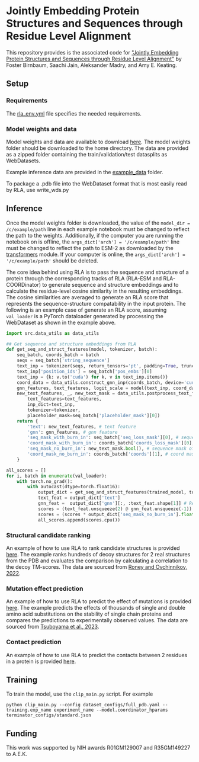 # Jointly Embedding Protein Structures and Sequences through Residue Level Alignment

This repository provides is the associated code for ["Jointly Embedding Protein Structures and Sequences through Residue Level Alignment"](https://www.mlsb.io/papers_2023/Jointly_Embedding_Protein_Structures_and_Sequences_through_Residue_Level_Alignment.pdf) by Foster Birnbaum, Saachi Jain, Aleksander Madry, and Amy E. Keating.

## Setup 

### Requirements
The [rla_env.yml](rla_env.yml) file specifies the needed requirements.

### Model weights and data

Model weights and data are available to download [here](https://www.dropbox.com/scl/fo/97tmmxudd9yftv5p4fywm/h?rlkey=7ezbmiorplryxmy42gjuojz34&dl=0). The model weights folder should be downloaded to the home directory. The data are provided as a zipped folder containing the train/validation/test datasplits as WebDatasets.

Example inference data are provided in the [example_data](example_data) folder. 

To package a .pdb file into the WebDataset format that is most easily read by RLA, use write_wds.py

## Inference

Once the model weights folder is downloaded, the value of the `model_dir = /c/example/path` line in each example notebook must be changed to reflect the path to the weights. Additionally, if the computer you are running the notebook on is offline, the `args_dict['arch'] = '/c/example/path'` line must be changed to reflect the path to ESM-2 as downloaded by the [transformers](https://huggingface.co/docs/transformers/index) module. If your computer is online, the `args_dict['arch'] = '/c/example/path'` should be deleted.

The core idea behind using RLA is to pass the sequence and structure of a protein through the corresponding tracks of RLA (RLA-ESM and RLA-COORDinator) to generate sequence and structure embeddings and to calculate the residue-level cosine similarity in the resulting embeddings. The cosine similarities are averaged to generate an RLA score that represents the sequence-structure compatability in the input protein. The following is an example case of generate an RLA score, assuming `val_loader` is a PyTorch dataloader generated by processing the WebDataset as shown in the example above.

```python
import src.data_utils as data_utils

## Get sequence and structure embeddings from RLA
def get_seq_and_struct_features(model, tokenizer, batch):
    seq_batch, coords_batch = batch
    seqs = seq_batch['string_sequence']
    text_inp = tokenizer(seqs, return_tensors='pt', padding=True, truncation=True, max_length=1024+2)
    text_inp['position_ids'] = seq_batch['pos_embs'][0]
    text_inp = {k: v.to('cuda') for k, v in text_inp.items()}
    coord_data = data_utils.construct_gnn_inp(coords_batch, device='cuda', half_precision=True)
    gnn_features, text_features, logit_scale = model(text_inp, coord_data) # Get features
    new_text_features, _, new_text_mask = data_utils.postprocess_text_features(
        text_features=text_features, 
        inp_dict=text_inp, 
        tokenizer=tokenizer, 
        placeholder_mask=seq_batch['placeholder_mask'][0])
    return {
        'text': new_text_features, # text feature
        'gnn': gnn_features, # gnn feature
        'seq_mask_with_burn_in': seq_batch['seq_loss_mask'][0], # sequence mask of what's supervised
        'coord_mask_with_burn_in': coords_batch['coords_loss_mask'][0], # coord mask of what's supervised
        'seq_mask_no_burn_in': new_text_mask.bool(), # sequence mask of what's valid (e.g., not padded)
        'coord_mask_no_burn_in': coords_batch['coords'][1], # coord mask of what's valid
    }

all_scores = []
for i, batch in enumerate(val_loader):
    with torch.no_grad():
        with autocast(dtype=torch.float16):
            output_dict = get_seq_and_struct_features(trained_model, tokenizer, batch)
            text_feat = output_dict['text']
            gnn_feat =  output_dict['gnn'][:, :text_feat.shape[1]] # Remove tail padding
            scores = (text_feat.unsqueeze(2) @ gnn_feat.unsqueeze(-1)).squeeze(-1).squeeze(-1)
            scores = (scores * output_dict['seq_mask_no_burn_in'].float()).sum(1)/output_dict['seq_mask_no_burn_in'].sum(1) # Calculate RLA score
            all_scores.append(scores.cpu())
```


### Structural candidate ranking

An example of how to use RLA to rank candidate structures is provided [here](example_notebooks/example_decoy.ipynb). The example ranks hundreds of decoy structures for 2 real structures from the PDB and evaluates the comparison by calculating a correlation to the decoy TM-scores. The data are sourced from [Roney and Ovchinnikov, 2022](https://journals.aps.org/prl/abstract/10.1103/PhysRevLett.129.238101).

### Mutation effect prediction

An example of how to use RLA to predict the effect of mutations is provided [here](example_notebooks/example_mutation.ipynb). The example predicts the effects of thousands of single and double amino acid substitutions on the stability of single chain proteins and compares the predictions to experimentally observed values. The data are sourced from [Tsuboyama et al., 2023](https://www.nature.com/articles/s41586-023-06328-6).

### Contact prediction

An example of how to use RLA to predict the contacts between 2 residues in a protein is provided [here](example_notebooks/example_contact.ipynb).

## Training

To train the model, use the `clip_main.py` script. For example

```
python clip_main.py --config dataset_configs/full_pdb.yaml --training.exp_name experiment_name --model.coordinator_hparams terminator_configs/standard.json 
```

## Funding

This work was supported by NIH awards R01GM129007 and R35GM149227 to A.E.K.
